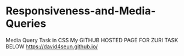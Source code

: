 # Responsiveness-and-Media-Queries
Media Query Task in CSS
My GITHUB HOSTED PAGE FOR ZURI TASK BELOW
https://david4seun.github.io/
